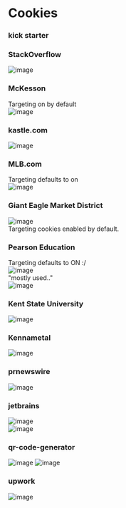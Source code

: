 # Cookies 

### kick starter



### StackOverflow
![image](https://github.com/user-attachments/assets/4450c9e9-9879-4140-8eb2-e78e7d79a489)


### McKesson
Targeting on by default  
![image](https://github.com/user-attachments/assets/b0e6df82-7319-40ef-8db5-9f907b926e43)



### kastle.com
![image](https://github.com/user-attachments/assets/50178a79-5f52-420e-8e8e-9a2a0c577f37)  


### MLB.com
Targeting defaults to on  
![image](https://github.com/user-attachments/assets/8a84d86e-36be-4172-83b9-c5f6c49f11d6)


### Giant Eagle Market District
![image](https://github.com/user-attachments/assets/fb9d5047-bd60-43a9-8456-c19350d98456)  
Targeting cookies enabled by default.  


### Pearson Education
Targeting defaults to ON :/  
![image](https://github.com/user-attachments/assets/15765d04-dce7-431d-91ee-e8a05652971e)  
"mostly used.."  
![image](https://github.com/user-attachments/assets/2a7e236c-91c0-4f4e-b17b-ad4f0d51afae)



### Kent State University
![image](https://github.com/user-attachments/assets/5c004842-d050-46b3-ab19-f9ce45bc9589)


### Kennametal
![image](https://github.com/user-attachments/assets/b7545514-517e-4be4-8225-0f0653811419)


### prnewswire
![image](https://github.com/user-attachments/assets/b7034ff8-3be0-401d-80e0-8a82b35f6187)  


### jetbrains
![image](https://github.com/user-attachments/assets/b7b27929-fab0-4887-8b70-aaa52d003146)  
![image](https://github.com/user-attachments/assets/43096000-660e-40b7-91fe-b3fc863ba444)

### qr-code-generator
![image](https://github.com/user-attachments/assets/79a99396-f4f0-42d7-a1a6-569d4817dfdc)
![image](https://github.com/user-attachments/assets/d12cab8d-a03a-4f03-9d4c-2317f1b8ce48)

### upwork
![image](https://github.com/user-attachments/assets/8e1d73f1-1dcd-4eb7-9a89-a307e73d29f7)



